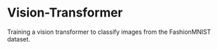 # Vision-Transformer
Training a vision transformer to classify images from the FashionMNIST dataset.
